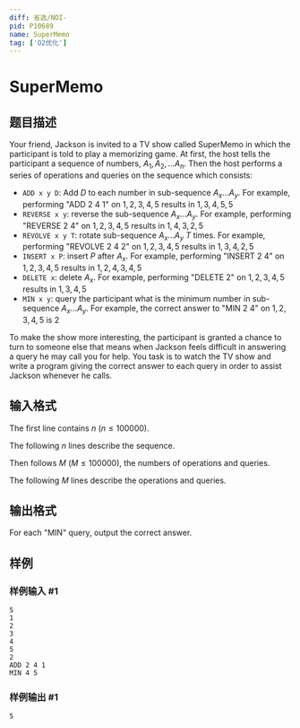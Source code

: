 ```yaml
---
diff: 省选/NOI-
pid: P10689
name: SuperMemo
tag: ['O2优化']
---
```

# SuperMemo
## 题目描述

Your friend, Jackson is invited to a TV show called SuperMemo in which the participant is told to play a memorizing game. At first, the host tells the participant a sequence of numbers, $A_1, A_2, \ldots A_n$. Then the host performs a series of operations and queries on the sequence which consists:

  * `ADD x y D`: Add $D$ to each number in sub-sequence $A_x \ldots A_y$. For example, performing "ADD 2 4 1" on $1, 2, 3, 4, 5$ results in $1, 3, 4, 5, 5$
  * `REVERSE x y`: reverse the sub-sequence ${A_x \ldots A_y}$. For example, performing "REVERSE 2 4" on $1, 2, 3, 4, 5$ results in $1, 4, 3, 2, 5$
  * `REVOLVE x y T`: rotate sub-sequence ${A_x \ldots A_y}$ $T$ times. For example, performing "REVOLVE 2 4 2" on $1, 2, 3, 4, 5$ results in $1, 3, 4, 2, 5$
  * `INSERT x P`: insert $P$ after $A_x$. For example, performing "INSERT 2 4" on $1, 2, 3, 4, 5$ results in $1, 2, 4, 3, 4, 5$
  * `DELETE x`: delete $A_x$. For example, performing "DELETE 2" on $1, 2, 3, 4, 5$ results in $1, 3, 4, 5$
  * `MIN x y`: query the participant what is the minimum number in sub-sequence $A_x \ldots A_y$. For example, the correct answer to "MIN 2 4" on $1, 2, 3, 4, 5$ is $2$

To make the show more interesting, the participant is granted a chance to turn to someone else that means when Jackson feels difficult in answering a query he may call you for help. You task is to watch the TV show and write a program giving the correct answer to each query in order to assist Jackson whenever he calls.
## 输入格式

The first line contains $n$ ($n \leq 100000$).

The following $n$ lines describe the sequence.

Then follows $M$ ($M \leq 100000$), the numbers of operations and queries.

The following $M$ lines describe the operations and queries. 
## 输出格式

For each "MIN" query, output the correct answer.
## 样例

### 样例输入 #1
```
5
1
2
3
4
5
2
ADD 2 4 1
MIN 4 5
```
### 样例输出 #1
```
5
```
